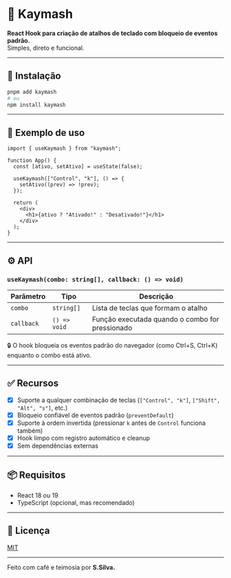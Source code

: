 # 🧠 Kaymash

**React Hook para criação de atalhos de teclado com bloqueio de eventos padrão.**  
Simples, direto e funcional.

---

## 🚀 Instalação

```bash
pnpm add kaymash
# ou
npm install kaymash
```

---

## 🧪 Exemplo de uso

```tsx
import { useKaymash } from "kaymash";

function App() {
  const [ativo, setAtivo] = useState(false);

  useKaymash(["Control", "k"], () => {
    setAtivo((prev) => !prev);
  });

  return (
    <div>
      <h1>{ativo ? "Ativado!" : "Desativado!"}</h1>
    </div>
  );
}
```

---

## ⚙️ API

### `useKaymash(combo: string[], callback: () => void)`

| Parâmetro  | Tipo         | Descrição                                       |
| ---------- | ------------ | ----------------------------------------------- |
| `combo`    | `string[]`   | Lista de teclas que formam o atalho             |
| `callback` | `() => void` | Função executada quando o combo for pressionado |

🔒 O hook bloqueia os eventos padrão do navegador (como Ctrl+S, Ctrl+K) enquanto o combo está ativo.

---

## ✅ Recursos

- [x] Suporte a qualquer combinação de teclas (`["Control", "k"]`, `["Shift", "Alt", "s"]`, etc.)
- [x] Bloqueio confiável de eventos padrão (`preventDefault`)
- [x] Suporte à ordem invertida (pressionar `k` antes de `Control` funciona também)
- [x] Hook limpo com registro automático e cleanup
- [x] Sem dependências externas

---

## 📦 Requisitos

- React 18 ou 19
- TypeScript (opcional, mas recomendado)

---

## 📃 Licença

[MIT](./LICENSE)

---

Feito com café e teimosia por **S.Silva.**
